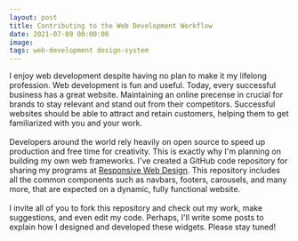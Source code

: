 ```yaml
---
layout: post
title: Contributing to the Web Development Workflow
date: 2021-07-09 00:00:00
image:
tags: web-development design-system
---
```

I enjoy web development despite having no plan to make it my lifelong profession. Web development is fun and useful. Today, every successful business has a great website. Maintaining an online precense in crucial for brands to stay relevant and stand out from their competitors. Successful websites should be able to attract and retain customers, helping them to get familiarized with you and your work. 
<br><br>
Developers around the world rely heavily on open source to speed up production and free time for creativity. This is exactly why I'm planning on building my own web frameworks. I've created a GitHub code repository for sharing my programs at <a href="https://github.com/mrlizhaozhi/responsive-web-design/">Responsive Web Design</a>. This repository includes all the common components such as navbars, footers, carousels, and many more, that are expected on a dynamic, fully functional website.
<br><br>
I invite all of you to fork this repository and check out my work, make suggestions, and even edit my code. Perhaps, I'll write some posts to explain how I designed and developed these widgets. Please stay tuned!
<br><br>
